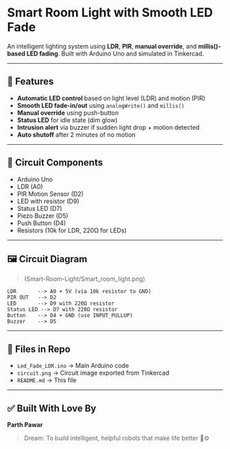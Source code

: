 # Smart Room Light with Smooth LED Fade

An intelligent lighting system using **LDR**, **PIR**, **manual override**, and **millis()-based LED fading**. Built with Arduino Uno and simulated in Tinkercad.

---

## 🔧 Features

* **Automatic LED control** based on light level (LDR) and motion (PIR)
* **Smooth LED fade-in/out** using `analogWrite()` and `millis()`
* **Manual override** using push-button
* **Status LED** for idle state (dim glow)
* **Intrusion alert** via buzzer if sudden light drop + motion detected
* **Auto shutoff** after 2 minutes of no motion

---

## 🔌 Circuit Components

* Arduino Uno
* LDR (A0)
* PIR Motion Sensor (D2)
* LED with resistor (D9)
* Status LED (D7)
* Piezo Buzzer (D5)
* Push Button (D4)
* Resistors (10k for LDR, 220Ω for LEDs)

---

## 🖼️ Circuit Diagram

>(Smart-Room-Light/Smart_room_light.png)

```
LDR       --> A0 + 5V (via 10k resistor to GND)
PIR OUT   --> D2
LED       --> D9 with 220Ω resistor
Status LED --> D7 with 220Ω resistor
Button    --> D4 + GND (use INPUT_PULLUP)
Buzzer    --> D5
```

---



## 📂 Files in Repo

* `Led_Fade_LDR.ino` → Main Arduino code
* `circuit.png` → Circuit image exported from Tinkercad
* `README.md` → This file

---

## ✅ Built With Love By

**Parth Pawar**

> Dream: To build intelligent, helpful robots that make life better 🧠⚙️
